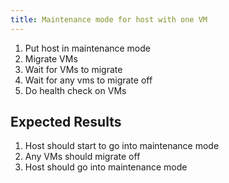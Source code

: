 ```yaml
---
title: Maintenance mode for host with one VM	
---
```

1. Put host in maintenance mode
2. Migrate VMs
3. Wait for VMs to migrate
4. Wait for any vms to migrate off
5. Do health check on VMs

## Expected Results
1. Host should start to go into maintenance mode
2. Any VMs should migrate off
3. Host should go into maintenance mode